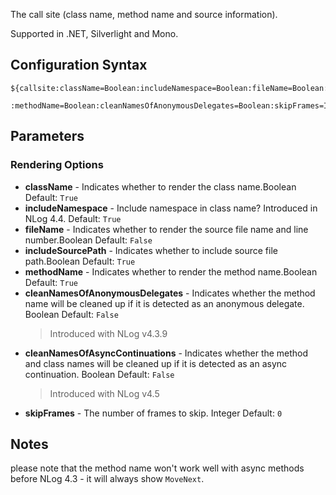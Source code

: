 The call site (class name, method name and source information). 

Supported in .NET, Silverlight and Mono.

## Configuration Syntax
```
${callsite:className=Boolean:includeNamespace=Boolean:fileName=Boolean:includeSourcePath=Boolean
          :methodName=Boolean:cleanNamesOfAnonymousDelegates=Boolean:skipFrames=Integer}
```

## Parameters
### Rendering Options
* **className** - Indicates whether to render the class name.Boolean Default: `True`
* **includeNamespace** - Include namespace in class name? Introduced in NLog 4.4. Default: `True`
* **fileName** - Indicates whether to render the source file name and line number.Boolean Default: `False`
* **includeSourcePath** - Indicates whether to include source file path.Boolean Default: `True`
* **methodName** - Indicates whether to render the method name.Boolean Default: `True`
* **cleanNamesOfAnonymousDelegates** - Indicates whether the method name will be cleaned up if it is detected as an anonymous delegate. Boolean Default: `False`
  > Introduced with NLog v4.3.9
* **cleanNamesOfAsyncContinuations** - Indicates whether the method and class names will be cleaned up if it is detected as an async continuation. Boolean Default: `False`
  > Introduced with NLog v4.5
* **skipFrames** - The number of frames to skip. Integer Default: `0`

## Notes
please note that the method name won't work well with async methods before NLog 4.3 - it will always show `MoveNext`. 